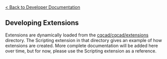 [< Back to Developer Documentation](index.md)
## Developing Extensions

Extensions are dynamically loaded from the [cqcad/cqcad/extensions](https://github.com/jmwright/cqcad/tree/master/cqcad/extensions) directory. The Scripting extension in that directory gives an example of how extensions are created. More complete documentation will be added here over time, but for now, please use the Scripting extension as a reference.
